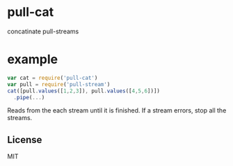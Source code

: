 # pull-cat

concatinate pull-streams

# example

``` js
var cat = require('pull-cat')
var pull = require('pull-stream')
cat([pull.values([1,2,3]), pull.values([4,5,6])])
  .pipe(...)
```

Reads from the each stream until it is finished.
If a stream errors, stop all the streams.

## License

MIT
